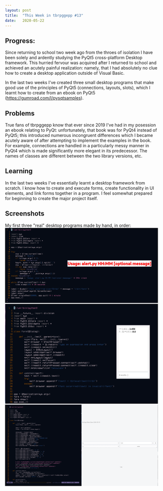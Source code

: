 ```yaml
---
layout: post
title:  "This Week in tbrpggepp #13"
date:   2020-05-22
---
```


## Progress:
Since returning to school two week ago from the throes of isolation I have been solely and ardently studying the PyQt5 cross-platform Desktop framework. This hurried fervour was acquired after I returned to school and achieved an acutely painful realization: namely, that I had absolutely no clue how to create a desktop application outside of Visual Basic.

In the last two weeks I've created three small desktop programs that make good use of the principles of PyQt5 (connections, layouts, slots), which I learnt how to create from an ebook on PyQt5 (https://gumroad.com/l/pysqtsamples).

## Problems
True fans of tbrpggepp know that ever since 2019 I've had in my posession an ebook relating to PyQt: unfortunately, that book was for PyQt4 instead of PyQt5; this introduced numerous incongruent differences which I became acutely aware of after attempting to implement the examples in the book. For example, connections are handled in a particularly messy manner in PyQt4 which is made significantly more elegant in its predecessor. The names of classes are different between the two library versions, etc.

## Learning
In the last two weeks I've essentially learnt a desktop framework from scratch. I know how to create and execute forms, create functionality in UI elements, and link forms together in a program. I feel somewhat prepared for beginning to create the major project itself.

## Screenshots
My first three "real" desktop programs made by hand, in order:
![Alert](/assets/alert.png)
![Calc](/assets/calc.png)
![Currency conv](/assets/currency_conv.png)
